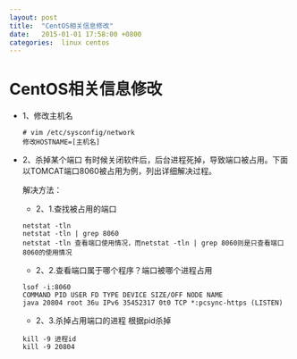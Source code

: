```yaml
---
layout: post
title:  "CentOS相关信息修改"
date:   2015-01-01 17:58:00 +0800
categories:  linux centos 
---
```

# CentOS相关信息修改

- 1、修改主机名
	
	```
	# vim /etc/sysconfig/network
	修改HOSTNAME=[主机名]
	```
	

- 2、杀掉某个端口
	有时候关闭软件后，后台进程死掉，导致端口被占用。下面以TOMCAT端口8060被占用为例，列出详细解决过程。

	解决方法：

	- 2、1.查找被占用的端口

	```
	netstat -tln
	netstat -tln | grep 8060
	netstat -tln 查看端口使用情况，而netstat -tln | grep 8060则是只查看端口8060的使用情况
	```
	- 2、2.查看端口属于哪个程序？端口被哪个进程占用

	```
	lsof -i:8060
	COMMAND PID USER FD TYPE DEVICE SIZE/OFF NODE NAME
	java 20804 root 36u IPv6 35452317 0t0 TCP *:pcsync-https (LISTEN)
	```

	- 2、3.杀掉占用端口的进程 根据pid杀掉

	```
	kill -9 进程id
	kill -9 20804
	```
